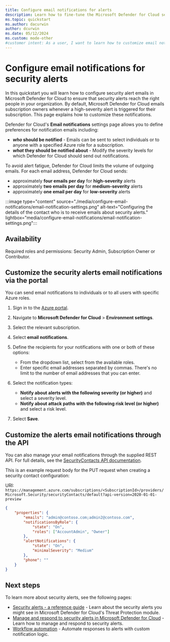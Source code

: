 ```yaml
---
title: Configure email notifications for alerts
description: Learn how to fine-tune the Microsoft Defender for Cloud security alert emails to ensure the right people receive timely notifications.
ms.topic: quickstart
ms.author: dacurwin
author: dcurwin
ms.date: 05/12/2024
ms.custom: mode-other
#customer intent: As a user, I want to learn how to customize email notifications for security alerts in Microsoft Defender for Cloud.
---
```


# Configure email notifications for security alerts

In this quickstart you will learn how to configure security alert emails in Microsoft Defender for Cloud to ensure that security alerts reach the right people in your organization. By default, Microsoft Defender for Cloud emails subscription owners whenever a high-severity alert is triggered for their subscription. This page explains how to customize these notifications.

Defender for Cloud's **Email notifications** settings page allows you to define preferences for notification emails including:

- ***who* should be notified** - Emails can be sent to select individuals or to anyone with a specified Azure role for a subscription.
- ***what* they should be notified about** - Modify the severity levels for which Defender for Cloud should send out notifications.

To avoid alert fatigue, Defender for Cloud limits the volume of outgoing emails. For each email address, Defender for Cloud sends:

- approximately **four emails per day** for **high-severity** alerts
- approximately **two emails per day** for **medium-severity** alerts
- approximately **one email per day** for **low-severity** alerts

:::image type="content" source="./media/configure-email-notifications/email-notification-settings.png" alt-text="Configuring the details of the contact who is to receive emails about security alerts." lightbox="media/configure-email-notifications/email-notification-settings.png":::

## Availability

Required roles and permissions: Security Admin, Subscription Owner or Contributor.

## Customize the security alerts email notifications via the portal<a name="email"></a>

You can send email notifications to individuals or to all users with specific Azure roles.

1. Sign in to the [Azure portal](https://portal.azure.com/).

1. Navigate to **Microsoft Defender for Cloud** > **Environment settings**.

1. Select the relevant subscription.

1. Select **email notifications**.

1. Define the recipients for your notifications with one or both of these options:

    - From the dropdown list, select from the available roles.
    - Enter specific email addresses separated by commas. There's no limit to the number of email addresses that you can enter.

1. Select the notification types:

    - **Notify about alerts with the following severity (or higher)** and select a severity level.
    - **Notify about attack paths with the following risk level (or higher)** and select a risk level.

1. Select **Save**.

## Customize the alerts email notifications through the API

You can also manage your email notifications through the supplied REST API. For full details, see the [SecurityContacts API documentation](/rest/api/defenderforcloud/security-contacts).

This is an example request body for the PUT request when creating a security contact configuration:

URI: `https://management.azure.com/subscriptions/<SubscriptionId>/providers/Microsoft.Security/securityContacts/default?api-version=2020-01-01-preview`

```json
{
    "properties": {
        "emails": "admin@contoso.com;admin2@contoso.com",
        "notificationsByRole": {
            "state": "On",
            "roles": ["AccountAdmin", "Owner"]
        },
        "alertNotifications": {
            "state": "On",
            "minimalSeverity": "Medium"
        },
        "phone": ""
    }
}
```

## Next steps

To learn more about security alerts, see the following pages:

- [Security alerts - a reference guide](alerts-reference.md) - Learn about the security alerts you might see in Microsoft Defender for Cloud's Threat Protection module.
- [Manage and respond to security alerts in Microsoft Defender for Cloud](managing-and-responding-alerts.yml) - Learn how to manage and respond to security alerts.
- [Workflow automation](workflow-automation.yml) - Automate responses to alerts with custom notification logic.

